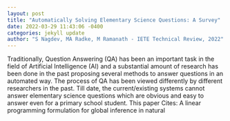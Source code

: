 ```yaml
--- 
layout: post 
title: "Automatically Solving Elementary Science Questions: A Survey" 
date: 2022-03-29 11:43:06 -0400 
categories: jekyll update 
author: "S Nagdev, MA Radke, M Ramanath - IETE Technical Review, 2022" 
--- 
```

Traditionally, Question Answering (QA) has been an important task in the field of Artificial Intelligence (AI) and a substantial amount of research has been done in the past proposing several methods to answer questions in an automated way. The process of QA has been viewed differently by different researchers in the past. Till date, the current/existing systems cannot answer elementary science questions which are obvious and easy to answer even for a primary school student. This paper Cites: A linear programming formulation for global inference in natural